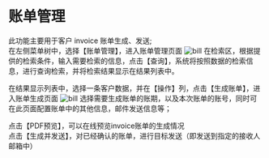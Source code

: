 # 账单管理
此功能主要用于客户 invoice 账单生成、发送;  
在左侧菜单树中，选择【账单管理】，进入账单管理页面
![bill](https://juyun-1253413501.cos.ap-beijing.myqcloud.com/opsphere/billing/%E8%B4%A6%E5%8D%95%E7%AE%A1%E7%90%86%E9%A1%B5.png)
在检索区，根据提供的检索条件，输入需要检索的信息，点击【查询】，系统将按照数据的检索信息，进行查询检索，并将检索结果显示在结果列表中。

在结果显示列表中，选择一条客户数据，并在【操作】列，点击【生成账单】，进入账单生成页面
![bill](https://juyun-1253413501.cos.ap-beijing.myqcloud.com/opsphere/billing/%E8%B4%A6%E5%8D%95%E7%AE%A1%E7%90%86-%E7%94%9F%E6%88%90%E8%B4%A6%E5%8D%95%E9%A1%B5.png)
选择需要生成账单的账期，以及本次账单的账号，同时可在此页面配置账单中的其他信息，邮件发送信息等；

点击【PDF预览】，可以在线预览invoice账单的生成情况  
点击【生成并发送】，对已经确认的账单，进行目标发送（即发送到指定的接收人邮箱中）

